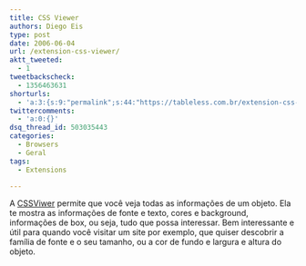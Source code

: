 ```yaml
---
title: CSS Viewer
authors: Diego Eis
type: post
date: 2006-06-04
url: /extension-css-viewer/
aktt_tweeted:
  - 1
tweetbackscheck:
  - 1356463631
shorturls:
  - 'a:3:{s:9:"permalink";s:44:"https://tableless.com.br/extension-css-viewer";s:7:"tinyurl";s:26:"https://tinyurl.com/3eynan3";s:4:"isgd";s:19:"https://is.gd/TOnk1g";}'
twittercomments:
  - 'a:0:{}'
dsq_thread_id: 503035443
categories:
  - Browsers
  - Geral
tags:
  - Extensions

---
```

A [CSSViwer][1] permite que você veja todas as informações de um objeto. Ela te mostra as informações de fonte e texto, cores e background, informações de box, ou seja, tudo que possa interessar. Bem interessante e útil para quando você visitar um site por exemplo, que quiser descobrir a família de fonte e o seu tamanho, ou a cor de fundo e largura e altura do objeto.

 [1]: https://addons.mozilla.org/firefox/2104/